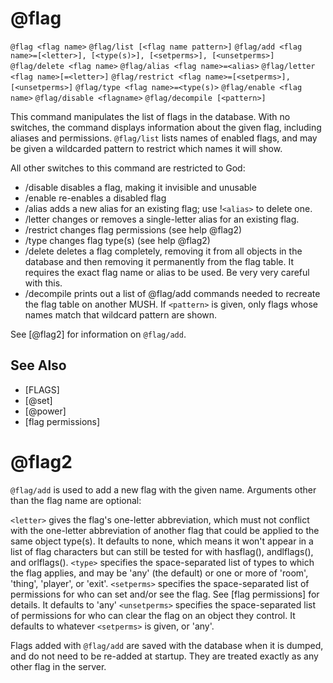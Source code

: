# @flag
`@flag <flag name>`
`@flag/list [<flag name pattern>]`
`@flag/add <flag name>=[<letter>], [<type(s)>], [<setperms>], [<unsetperms>]`
`@flag/delete <flag name>`
`@flag/alias <flag name>=<alias>`
`@flag/letter <flag name>[=<letter>]`
`@flag/restrict <flag name>=[<setperms>], [<unsetperms>]`
`@flag/type <flag name>=<type(s)>`
`@flag/enable <flag name>`
`@flag/disable <flagname>`
`@flag/decompile [<pattern>]`

This command manipulates the list of flags in the database. With no switches, the command displays information about the given flag, including aliases and permissions. `@flag/list` lists names of enabled flags, and may be given a wildcarded pattern to restrict which names it will show.

All other switches to this command are restricted to God:
- /disable disables a flag, making it invisible and unusable
- /enable re-enables a disabled flag
- /alias adds a new alias for an existing flag; use !`<alias>` to delete one.
- /letter changes or removes a single-letter alias for an existing flag.
- /restrict changes flag permissions (see help @flag2)
- /type changes flag type(s) (see help @flag2)
- /delete deletes a flag completely, removing it from all objects in the database and then removing it permanently from the flag table. It requires the exact flag name or alias to be used. Be very very careful with this.
- /decompile prints out a list of @flag/add commands needed to recreate the flag table on another MUSH. If `<pattern>` is given, only flags whose names match that wildcard pattern are shown.

See [@flag2] for information on `@flag/add`.


## See Also
- [FLAGS]
- [@set]
- [@power]
- [flag permissions]
# @flag2
`@flag/add` is used to add a new flag with the given name. Arguments other than the flag name are optional:

`<letter>` gives the flag's one-letter abbreviation, which must not conflict with the one-letter abbreviation of another flag that could be applied to the same object type(s). It defaults to none, which means it won't appear in a list of flag characters but can still be tested for with hasflag(), andlflags(), and orlflags().
`<type>` specifies the space-separated list of types to which the flag applies, and may be 'any' (the default) or one or more of 'room', 'thing', 'player', or 'exit'.
`<setperms>` specifies the space-separated list of permissions for who can set and/or see the flag. See [flag permissions] for details. It defaults to 'any'
`<unsetperms>` specifies the space-separated list of permissions for who can clear the flag on an object they control. It defaults to whatever `<setperms>` is given, or 'any'.

Flags added with `@flag/add` are saved with the database when it is dumped, and do not need to be re-added at startup. They are treated exactly as any other flag in the server.

